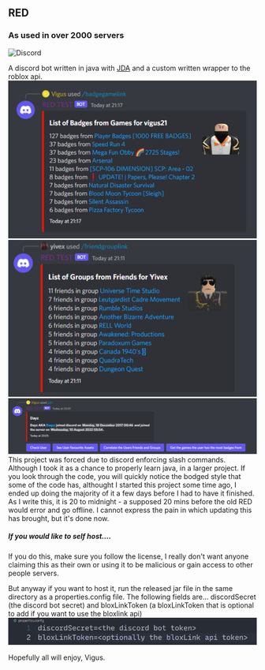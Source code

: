 ## RED
### As used in over 2000 servers
![Discord](https://img.shields.io/discord/950081089278451773)

A discord bot written in java with [JDA](https://github.com/DV8FromTheWorld/JDA) and a custom written wrapper to the roblox api.
![Badge Game Link](/Screenshots/badgeGameLink.png)
![Friends Group Link](/Screenshots/friendsGroupLink.png)
![Get Command](/Screenshots/getCommand.png)
This project was forced due to discord enforcing slash commands. Although I took it as a chance to properly learn java, in a larger project. If you look through the code, you will quickly notice the bodged style that some of the code has, althought I started this project some time ago, I ended up doing the majority of it a few days before I had to have it finished. As I write this, it is 20 to midnight - a supposed 20 mins before the old RED would error and go offline. I cannot express the pain in which updating this has brought, but it's done now. 

##### If you would like to self host....
If you do this, make sure you follow the license, I really don't want anyone claiming this as their own or using it to be malicious or gain access to other people servers.

But anyway if you want to host it, run the released jar file in the same directory as a properties.config file.
The following fields are...
discordSecret (the discord bot secret) and bloxLinkToken (a bloxLinkToken that is optional to add if you want to use the bloxlink api)
![Example Config](/Screenshots/configeg.png)

Hopefully all will enjoy,
Vigus.
